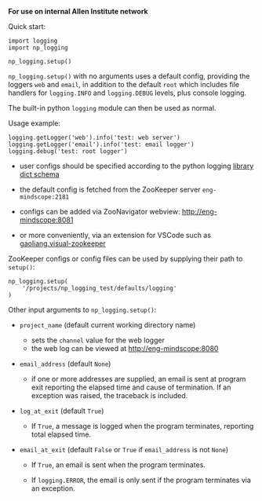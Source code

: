 **For use on internal Allen Institute network**

Quick start:
```
import logging
import np_logging

np_logging.setup()
```

`np_logging.setup()` with no arguments uses a default config, providing the loggers `web` and `email`, in addition to the default
`root` which includes file handlers for `logging.INFO` and `logging.DEBUG`  levels, plus
console logging. 

The built-in python `logging` module can then be used as normal.

Usage example:
```
logging.getLogger('web').info('test: web server')
logging.getLogger('email').info('test: email logger')
logging.debug('test: root logger')
```

- user configs should be specified according to the python logging [library dict schema](https://docs.python.org/3/library/logging.config.html#logging-config-dictschema)

- the default config is fetched from the
ZooKeeper server `eng-mindscope:2181`
- configs can be added via ZooNavigator webview:
  [http://eng-mindscope:8081](http://eng-mindscope:8081)
- or more conveniently, via an extension for VSCode such as [gaoliang.visual-zookeeper](https://marketplace.visualstudio.com/items?itemName=gaoliang.visual-zookeeper)

ZooKeeper configs or config files can be used by supplying their path to `setup()`:
```
np_logging.setup(
    '/projects/np_logging_test/defaults/logging'
)
```


Other input arguments to `np_logging.setup()`:

- `project_name` (default current working directory name) 
  
    - sets the `channel` value for the web logger
    - the web log can be viewed at [http://eng-mindscope:8080](http://eng-mindscope:8080)

- `email_address` (default `None`)
      
    - if one or more addresses are supplied, an email is sent at program exit reporting the
      elapsed time and cause of termination. If an exception was raised, the
      traceback is included.

- `log_at_exit` (default `True`)

    - If `True`, a message is logged when the program terminates, reporting total
      elapsed time.

- `email_at_exit` (default `False` or `True` if `email_address` is not `None`)

    - If `True`, an email is sent when the program terminates.
      
    - If `logging.ERROR`, the email is only sent if the program terminates via an exception.

